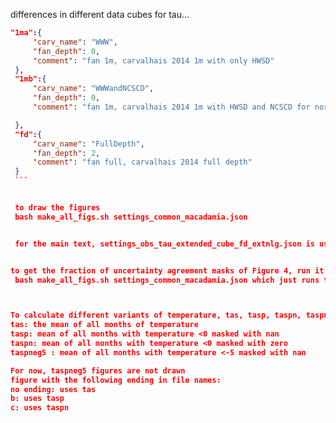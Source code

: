    differences in different data cubes for tau...
   ```json
   "1ma":{
        "carv_name": "WWW",
        "fan_depth": 0,
        "comment": "fan 1m, carvalhais 2014 1m with only HWSD"
    },
    "1mb":{
        "carv_name": "WWWandNCSCD",
        "fan_depth": 0,
        "comment": "fan 1m, carvalhais 2014 1m with HWSD and NCSCD for northern hemisphere"

    },
    "fd":{
        "carv_name": "FullDepth",
        "fan_depth": 2,
        "comment": "fan full, carvalhais 2014 full depth"
    }
    ```


    to draw the figures
    bash make_all_figs.sh settings_common_macadamia.json 


    for the main text, settings_obs_tau_extended_cube_fd_extnlg.json is used as the settings. this is the cube without landgis. for supplement with soilgrids, the files with _extnsg is used. The fd means cSoil is calculated until the full depth.


to get the fraction of uncertainty agreement masks of Figure 4, run it using 
    bash make_all_figs.sh settings_common_macadamia.json which just runs this program, and the numbers are printed in the screen.



To calculate different variants of temperature, tas, tasp, taspn, taspneg5, slice_timeseries_and_calc_mean_raw_ts.py is used.
tas: the mean of all months of temperature
tasp: mean of all months with temperature <0 masked with nan
taspn: mean of all months with temperature <0 masked with zero
taspneg5 : mean of all months with temperature <-5 masked with nan

For now, taspneg5 figures are not drawn
figure with the following ending in file names:
no ending: uses tas
b: uses tasp
c: uses taspn

